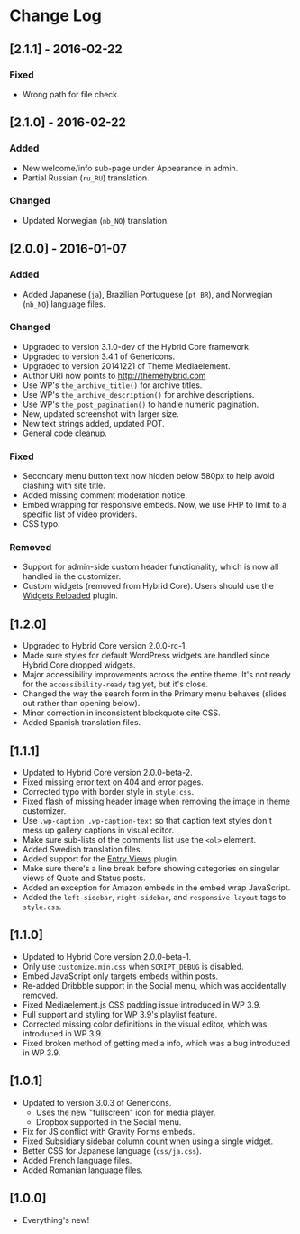 # Change Log

## [2.1.1] - 2016-02-22

### Fixed

* Wrong path for file check.

## [2.1.0] - 2016-02-22

### Added

* New welcome/info sub-page under Appearance in admin.
* Partial Russian (`ru_RU`) translation.

### Changed

* Updated Norwegian (`nb_NO`) translation.

## [2.0.0] - 2016-01-07

### Added

* Added Japanese (`ja`), Brazilian Portuguese (`pt_BR`), and Norwegian (`nb_NO`) language files.

### Changed

* Upgraded to version 3.1.0-dev of the Hybrid Core framework.
* Upgraded to version 3.4.1 of Genericons.
* Upgraded to version 20141221 of Theme Mediaelement.
* Author URI now points to http://themehybrid.com
* Use WP's `the_archive_title()` for archive titles.
* Use WP's `the_archive_description()` for archive descriptions.
* Use WP's `the_post_pagination()` to handle numeric pagination.
* New, updated screenshot with larger size.
* New text strings added, updated POT.
* General code cleanup.

### Fixed

* Secondary menu button text now hidden below 580px to help avoid clashing with site title.
* Added missing comment moderation notice.
* Embed wrapping for responsive embeds.  Now, we use PHP to limit to a specific list of video providers.
* CSS typo.

### Removed

* Support for admin-side custom header functionality, which is now all handled in the customizer.
* Custom widgets (removed from Hybrid Core). Users should use the [Widgets Reloaded](http://themehybrid.com/plugns/widgets-reloaded) plugin.

## [1.2.0]

* Upgraded to Hybrid Core version 2.0.0-rc-1.
* Made sure styles for default WordPress widgets are handled since Hybrid Core dropped widgets.
* Major accessibility improvements across the entire theme. It's not ready for the `accessibility-ready` tag yet, but it's close.
* Changed the way the search form in the Primary menu behaves (slides out rather than opening below).
* Minor correction in inconsistent blockquote cite CSS.
* Added Spanish translation files.

## [1.1.1]

* Updated to Hybrid Core version 2.0.0-beta-2.
* Fixed missing error text on 404 and error pages.
* Corrected typo with border style in `style.css`.
* Fixed flash of missing header image when removing the image in theme customizer.
* Use `.wp-caption .wp-caption-text` so that caption text styles don't mess up gallery captions in visual editor.
* Make sure sub-lists of the comments list use the `<ol>` element.
* Added Swedish translation files.
* Added support for the [Entry Views](http://wordpress.org/plugins/entry-views) plugin.
* Make sure there's a line break before showing categories on singular views of Quote and Status posts.
* Added an exception for Amazon embeds in the embed wrap JavaScript.
* Added the `left-sidebar`, `right-sidebar`, and `responsive-layout` tags to `style.css`.

## [1.1.0]

* Updated to Hybrid Core version 2.0.0-beta-1.
* Only use `customize.min.css` when `SCRIPT_DEBUG` is disabled.
* Embed JavaScript only targets embeds within posts.
* Re-added Dribbble support in the Social menu, which was accidentally removed.
* Fixed Mediaelement.js CSS padding issue introduced in WP 3.9.
* Full support and styling for WP 3.9's playlist feature.
* Corrected missing color definitions in the visual editor, which was introduced in WP 3.9.
* Fixed broken method of getting media info, which was a bug introduced in WP 3.9.

## [1.0.1]

* Updated to version 3.0.3 of Genericons.
	* Uses the new "fullscreen" icon for media player.
	* Dropbox supported in the Social menu.
* Fix for JS conflict with Gravity Forms embeds.
* Fixed Subsidiary sidebar column count when using a single widget.
* Better CSS for Japanese language (`css/ja.css`).
* Added French language files.
* Added Romanian language files.

## [1.0.0]

* Everything's new!
